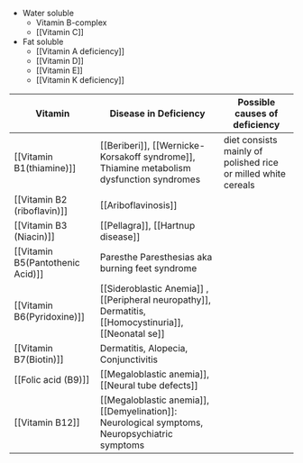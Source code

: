 - Water soluble
	- Vitamin B-complex 
	- [[Vitamin C]] 
- Fat soluble
	- [[Vitamin A deficiency]] 
	- [[Vitamin D]] 
	- [[Vitamin E]]
	- [[Vitamin K deficiency]] 

| Vitamin                          | Disease in Deficiency                                                                                 | Possible causes of deficiency                                 |
| -------------------------------- | ----------------------------------------------------------------------------------------------------- | ------------------------------------------------------------- |
| [[Vitamin B1(thiamine)]]         | [[Beriberi]], [[Wernicke-Korsakoff syndrome]], Thiamine metabolism dysfunction syndromes              | diet consists mainly of polished rice or milled white cereals |
| [[Vitamin B2 (riboflavin)]]      | [[Ariboflavinosis]]                                                                                   |                                                               |
| [[Vitamin B3 (Niacin)]]          | [[Pellagra]], [[Hartnup disease]]                                                                     |                                                               |
| [[Vitamin B5(Pantothenic Acid)]] | Paresthe Paresthesias aka burning feet syndrome                                                       |                                                               |
| [[Vitamin B6(Pyridoxine)]]       | [[Sideroblastic Anemia]] , [[Peripheral neuropathy]], Dermatitis, [[Homocystinuria]], [[Neonatal se]] |                                                               |
| [[Vitamin B7(Biotin)]]           | Dermatitis, Alopecia, Conjunctivitis                                                                  |                                                               |
| [[Folic acid (B9)]]              | [[Megaloblastic anemia]], [[Neural tube defects]]                                                     |                                                               |
| [[Vitamin B12]]                  | [[Megaloblastic anemia]], [[Demyelination]]: Neurological symptoms, Neuropsychiatric symptoms         |                                                               |
